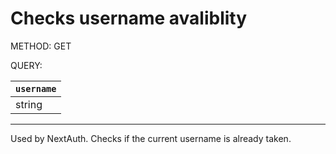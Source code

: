 # Checks username avaliblity

METHOD: GET

QUERY:

| `username` |
| - |
| string |

___

Used by NextAuth. Checks if the current username is already taken.